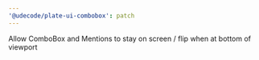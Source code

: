 ```yaml
---
'@udecode/plate-ui-combobox': patch
---
```


Allow ComboBox and Mentions to stay on screen / flip when at bottom of viewport
